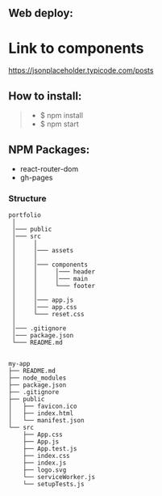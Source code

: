 ## Web deploy:

# Link to components
https://jsonplaceholder.typicode.com/posts

## How to install:

> - $ npm install
> - $ npm start

## NPM Packages:

- react-router-dom
- gh-pages


### Structure

```
portfolio
 │
 │─── public
 │─── src
 │     │
 │     │─── assets
 │     │     
 │     │─── components
 │     │     │─── header
 │     │     │─── main
 │     │     └─── footer
 │     │     
 │     │─── app.js
 │     │─── app.css
 │     └─── reset.css
 │ 
 │─── .gitignore
 │─── package.json
 └─── README.md
 
```
```
my-app
├── README.md
├── node_modules
├── package.json
├── .gitignore
├── public
│   ├── favicon.ico
│   ├── index.html
│   └── manifest.json
└── src
    ├── App.css
    ├── App.js
    ├── App.test.js
    ├── index.css
    ├── index.js
    ├── logo.svg
    └── serviceWorker.js
    └── setupTests.js
```